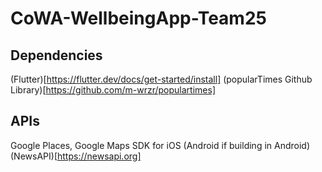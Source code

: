 # CoWA-WellbeingApp-Team25

## Dependencies
(Flutter)[https://flutter.dev/docs/get-started/install]
(popularTimes Github Library)[https://github.com/m-wrzr/populartimes]

## APIs
Google Places, Google Maps SDK for iOS (Android if building in Android)
(NewsAPI)[https://newsapi.org]
